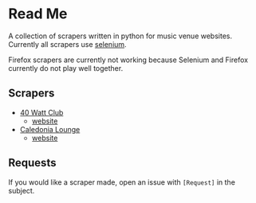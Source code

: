 # Read Me
A collection of scrapers written in python for music venue websites.
Currently all scrapers use [selenium](https://pypi.python.org/pypi/selenium).

Firefox scrapers are currently not working because Selenium and Firefox currently do not play well together.

## Scrapers
- [40 Watt Club](https://github.com/dospunk/music-venue-scrapers/blob/master/40WattClub.py)
  - [website](http://www.40watt.com/)
- [Caledonia Lounge](https://github.com/dospunk/music-venue-scrapers/blob/master/caledonia.py)
  - [website](http://www.caledonialounge.com)

## Requests
If you would like a scraper made, open an issue with `[Request]` in the subject.

